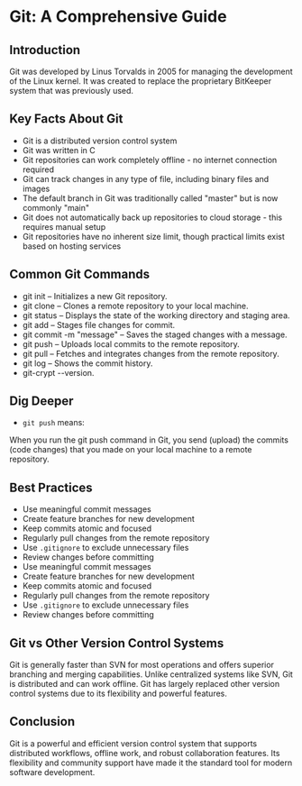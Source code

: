 # Git: A Comprehensive Guide

## Introduction
Git was developed by Linus Torvalds in 2005 for managing the development of the Linux kernel. It was created to replace the proprietary BitKeeper system that was previously used.

## Key Facts About Git
- Git is a distributed version control system
- Git was written in C
- Git repositories can work completely offline - no internet connection required
- Git can track changes in any type of file, including binary files and images
- The default branch in Git was traditionally called "master" but is now commonly "main"
- Git does not automatically back up repositories to cloud storage - this requires manual setup
- Git repositories have no inherent size limit, though practical limits exist based on hosting services

## Common Git Commands


- git init – Initializes a new Git repository.
- git clone <url> – Clones a remote repository to your local machine.
- git status – Displays the state of the working directory and staging area.
- git add <file> – Stages file changes for commit.
- git commit -m "message" – Saves the staged changes with a message.
- git push – Uploads local commits to the remote repository.
- git pull – Fetches and integrates changes from the remote repository.
- git log – Shows the commit history.
- git-crypt --version.

## Dig Deeper

- `git push`
  means:

When you run the git push command in Git, you send (upload) the commits (code changes) that you made on your local machine to a remote repository.

## Best Practices
- Use meaningful commit messages
- Create feature branches for new development
- Keep commits atomic and focused
- Regularly pull changes from the remote repository
- Use `.gitignore` to exclude unnecessary files
- Review changes before committing
- Use meaningful commit messages
- Create feature branches for new development
- Keep commits atomic and focused
- Regularly pull changes from the remote repository
- Use `.gitignore` to exclude unnecessary files
- Review changes before committing

## Git vs Other Version Control Systems
Git is generally faster than SVN for most operations and offers superior branching and merging capabilities. Unlike centralized systems like SVN, Git is distributed and can work offline. Git has largely replaced other version control systems due to its flexibility and powerful features.

## Conclusion

Git is a powerful and efficient version control system that supports distributed workflows, offline work, and robust collaboration features. Its flexibility and community support have made it the standard tool for modern software development.